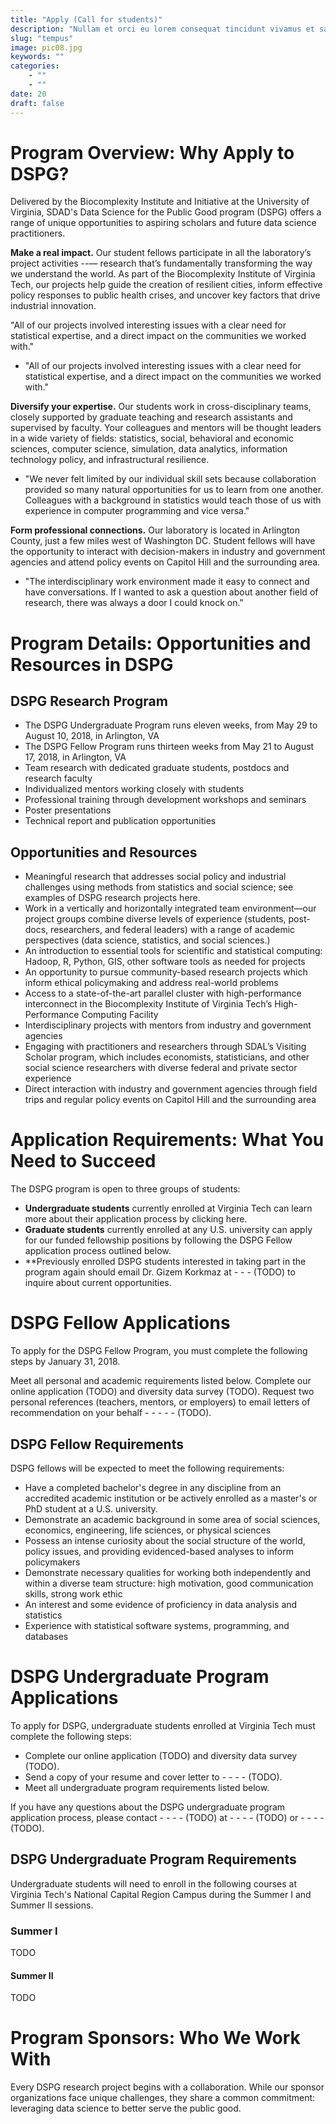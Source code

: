 ```yaml
---
title: "Apply (Call for students)"
description: "Nullam et orci eu lorem consequat tincidunt vivamus et sagittis magna sed nunc rhoncus condimentum sem. In efficitur ligula tate urna. Maecenas massa sed magna lacinia magna pellentesque lorem ipsum dolor. Nullam et orci eu lorem consequat tincidunt. Vivamus et sagittis tempus."
slug: "tempus"
image: pic08.jpg
keywords: ""
categories: 
    - ""
    - ""
date: 20
draft: false
---
```


# Program Overview: Why Apply to DSPG?

Delivered by the Biocomplexity Institute and Initiative at the University of Virginia, SDAD's Data Science for the Public Good program (DSPG) offers a range of unique opportunities to aspiring scholars and future data science practitioners.

**Make a real impact.** Our student fellows participate in all the laboratory’s project activities --— research that’s fundamentally transforming the way we understand the world. As part of the Biocomplexity Institute of Virginia Tech, our projects help guide the creation of resilient cities, inform effective policy responses to public health crises, and uncover key factors that drive industrial innovation.

"All of our projects involved interesting issues with a clear need for statistical expertise, and a direct impact on the communities we worked with."

- "All of our projects involved interesting issues with a clear need for statistical expertise, and a direct impact on the communities we worked with."

**Diversify your expertise.** Our students work in cross-disciplinary teams, closely supported by graduate teaching and research assistants and supervised by faculty. Your colleagues and mentors will be thought leaders in a wide variety of fields: statistics, social, behavioral and economic sciences, computer science, simulation, data analytics, information technology policy, and infrastructural resilience.

- "We never felt limited by our individual skill sets because collaboration provided so many natural opportunities for us to learn from one another. Colleagues with a background in statistics would teach those of us with experience in computer programming and vice versa."

**Form professional connections.** Our laboratory is located in Arlington County, just a few miles west of Washington DC. Student fellows will have the opportunity to interact with decision-makers in industry and government agencies and attend policy events on Capitol Hill and the surrounding area.

- "The interdisciplinary work environment made it easy to connect and have conversations. If I wanted to ask a question about another field of research, there was always a door I could knock on."

# Program Details: Opportunities and Resources in DSPG

## DSPG Research Program

- The DSPG Undergraduate Program runs eleven weeks, from May 29 to August 10, 2018, in Arlington, VA
- The DSPG Fellow Program runs thirteen weeks from May 21 to August 17, 2018, in Arlington, VA
- Team research with dedicated graduate students, postdocs and research faculty
- Individualized mentors working closely with students
- Professional training through development workshops and seminars
- Poster presentations
- Technical report and publication opportunities

## Opportunities and Resources

- Meaningful research that addresses social policy and industrial challenges using methods from statistics and social science; see examples of DSPG research projects here.
- Work in a vertically and horizontally integrated team environment—our project groups combine diverse levels of experience (students, post-docs, researchers, and federal leaders) with a range of academic perspectives (data science, statistics, and social sciences.)
- An introduction to essential tools for scientific and statistical computing: Hadoop, R, Python, GIS, other software tools as needed for projects
- An opportunity to pursue community-based research projects which inform ethical policymaking and address real-world problems
- Access to a state-of-the-art parallel cluster with high-performance interconnect in the Biocomplexity Institute of Virginia Tech’s High-Performance Computing Facility
- Interdisciplinary projects with mentors from industry and government agencies
- Engaging with practitioners and researchers through SDAL’s Visiting Scholar program, which includes economists, statisticians, and other social science researchers with diverse federal and private sector experience
- Direct interaction with industry and government agencies through field trips and regular policy events on Capitol Hill and the surrounding area

# Application Requirements: What You Need to Succeed

The DSPG program is open to three groups of students:

- **Undergraduate students** currently enrolled at Virginia Tech can learn more about their application process by clicking here.
- **Graduate students** currently enrolled at any U.S. university can apply for our funded fellowship positions by following the DSPG Fellow application process outlined below.
- **Previously enrolled DSPG students interested in taking part in the program again should email Dr. Gizem Korkmaz at - - - (TODO) to inquire about current opportunities.

# DSPG Fellow Applications

To apply for the DSPG Fellow Program, you must complete the following steps by January 31, 2018.

Meet all personal and academic requirements listed below.
Complete our online application (TODO) and diversity data survey (TODO).
Request two personal references (teachers, mentors, or employers) to email letters of recommendation on your behalf - - - - - (TODO).

## DSPG Fellow Requirements

DSPG fellows will be expected to meet the following requirements:

- Have a completed bachelor's degree in any discipline from an accredited academic institution or be actively enrolled as a master's or PhD student at a U.S. university. 
- Demonstrate an academic background in some area of social sciences, economics, engineering, life sciences, or physical sciences
- Possess an intense curiosity about the social structure of the world, policy issues, and providing evidenced-based analyses to inform policymakers
- Demonstrate necessary qualities for working both independently and within a diverse team structure: high motivation, good communication skills, strong work ethic
- An interest and some evidence of proficiency in data analysis and statistics
- Experience with statistical software systems, programming, and databases

# DSPG Undergraduate Program Applications

To apply for DSPG, undergraduate students enrolled at Virginia Tech must complete the following steps:

- Complete our online application (TODO) and diversity data survey (TODO).
- Send a copy of your resume and cover letter to  - - - - (TODO). 
- Meet all undergraduate program requirements listed below.

If you have any questions about the DSPG undergraduate program application process, please contact - - - - (TODO) at - - - - (TODO) or - - - - (TODO).

## DSPG Undergraduate Program Requirements

Undergraduate students will need to enroll in the following courses at Virginia Tech's National Capital Region Campus during the Summer I and Summer II sessions. 

### Summer I

TODO

#### Summer II

TODO

# Program Sponsors: Who We Work With

Every DSPG research project begins with a collaboration. While our sponsor organizations face unique challenges, they share a common commitment: leveraging data science to better serve the public good.


